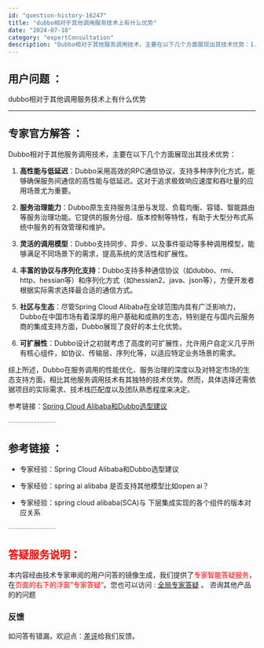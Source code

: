 ```yaml
---
id: "question-history-16247"
title: "dubbo相对于其他调用服务技术上有什么优势"
date: "2024-07-18"
category: "expertConsultation"
description: "Dubbo相对于其他服务调用技术，主要在以下几个方面展现出其技术优势：1. **高性能与低延迟**：Dubbo采用高效的RPC通信协议，支持多种序列化方式，能够确保服务间通信的高性能与低延迟。这对于追求极致响应速度和吞吐量的应用场景尤为重要。2. **服务治理能力**：Dubbo原生支持服务注册与发"
---
```


## 用户问题 ： 
 dubbo相对于其他调用服务技术上有什么优势  

---------------
## 专家官方解答 ：

Dubbo相对于其他服务调用技术，主要在以下几个方面展现出其技术优势：

1. **高性能与低延迟**：Dubbo采用高效的RPC通信协议，支持多种序列化方式，能够确保服务间通信的高性能与低延迟。这对于追求极致响应速度和吞吐量的应用场景尤为重要。

2. **服务治理能力**：Dubbo原生支持服务注册与发现、负载均衡、容错、智能路由等服务治理功能。它提供的服务分组、版本控制等特性，有助于大型分布式系统中服务的有效管理和维护。

3. **灵活的调用模型**：Dubbo支持同步、异步、以及事件驱动等多种调用模型，能够满足不同场景下的需求，提高系统的灵活性和扩展性。

4. **丰富的协议与序列化支持**：Dubbo支持多种通信协议（如dubbo、rmi、http、hessian等）和序列化方式（如hessian2、java、json等），方便开发者根据实际需求选择最合适的通信方式。

5. **社区与生态**：尽管Spring Cloud Alibaba在全球范围内具有广泛影响力，Dubbo在中国市场有着深厚的用户基础和成熟的生态，特别是在与国内云服务商的集成支持方面，Dubbo展现了良好的本土化优势。

6. **可扩展性**：Dubbo设计之初就考虑了高度的可扩展性，允许用户自定义几乎所有核心组件，如协议、传输层、序列化等，以适应特定业务场景的需求。

综上所述，Dubbo在服务调用的性能优化、服务治理的深度以及对特定市场的生态支持方面，相比其他服务调用技术有其独特的技术优势。然而，具体选择还需依据项目的实际需求、技术栈匹配度以及团队熟悉程度来决定。

参考链接：[Spring Cloud Alibaba和Dubbo选型建议](#fuz8l)


<font color="#949494">---------------</font> 


## 参考链接 ：

* 专家经验：Spring Cloud Alibaba和Dubbo选型建议 
 
 * 专家经验：spring ai alibaba 是否支持其他模型比如open ai？ 
 
 * 专家经验：spring cloud alibaba(SCA)与 下层集成实现的各个组件的版本对应关系 


 <font color="#949494">---------------</font> 
 


## <font color="#FF0000">答疑服务说明：</font> 

本内容经由技术专家审阅的用户问答的镜像生成，我们提供了<font color="#FF0000">专家智能答疑服务</font>，在<font color="#FF0000">页面的右下的浮窗”专家答疑“</font>。您也可以访问 : [全局专家答疑](https://answer.opensource.alibaba.com/docs/intro) 。 咨询其他产品的的问题

### 反馈
如问答有错漏，欢迎点：[差评](https://ai.nacos.io/user/feedbackByEnhancerGradePOJOID?enhancerGradePOJOId=16275)给我们反馈。
